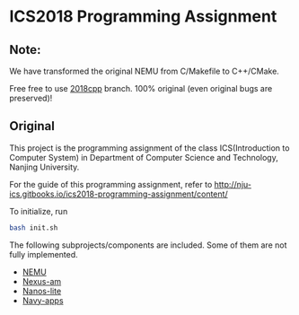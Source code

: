 
# ICS2018 Programming Assignment

## Note: 

We have transformed the original NEMU from C/Makefile to C++/CMake. 

Free free to use [2018cpp](https://github.com/FluorineDog/hust-pa/tree/2018cpp/nemu) branch. 100% original (even original bugs are preserved)! 

## Original
This project is the programming assignment of the class ICS(Introduction to Computer System) in Department of Computer Science and Technology, Nanjing University.

For the guide of this programming assignment,
refer to http://nju-ics.gitbooks.io/ics2018-programming-assignment/content/

To initialize, run
```bash
bash init.sh
```

The following subprojects/components are included. Some of them are not fully implemented.
* [NEMU](https://github.com/NJU-ProjectN/nemu)
* [Nexus-am](https://github.com/NJU-ProjectN/nexus-am)
* [Nanos-lite](https://github.com/NJU-ProjectN/nanos-lite)
* [Navy-apps](https://github.com/NJU-ProjectN/navy-apps)
